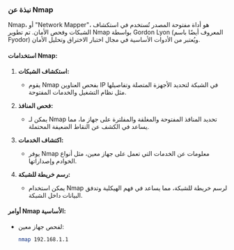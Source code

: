 ### نبذة عن Nmap

Nmap، أو "Network Mapper"، هو أداة مفتوحة المصدر تُستخدم في استكشاف الشبكات وفحص الأمان. تم تطوير Nmap بواسطة Gordon Lyon (المعروف أيضًا باسم Fyodor) ويُعتبر من الأدوات الأساسية في مجال اختبار الاختراق وتحليل الأمان.

#### استخدامات Nmap:

1. **استكشاف الشبكات:**
   - يقوم Nmap بفحص العناوين IP في الشبكة لتحديد الأجهزة المتصلة وتفاصيلها مثل نظام التشغيل والخدمات المفتوحة.

2. **فحص المنافذ:**
   - يمكن لـ Nmap تحديد المنافذ المفتوحة والمغلقة والمفلترة على جهاز ما، مما يساعد في الكشف عن النقاط الضعيفة المحتملة.

3. **اكتشاف الخدمات:**
   - يوفر Nmap معلومات عن الخدمات التي تعمل على جهاز معين، مثل أنواع الخوادم وإصداراتها.

4. **رسم خريطة للشبكة:**
   - يمكن استخدام Nmap لرسم خريطة للشبكة، مما يساعد في فهم الهيكلية وتدفق البيانات داخل الشبكة.

#### أوامر Nmap الأساسية:

- لفحص جهاز معين:
  ```sh
  nmap 192.168.1.1
